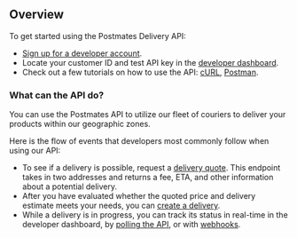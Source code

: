 ## Overview

To get started using the Postmates Delivery API:

*   [Sign up for a developer account](https://postmates.com/developer/register).
*   Locate your customer ID and test API key in the [developer dashboard](https://postmates.com/developer/apikey).
*   Check out a few tutorials on how to use the API: [cURL](http://engineering.postmates.com/Postmates-API/), [Postman](http://engineering.postmates.com/Testing-Postmates-API-Postman/).


### What can the API do?

You can use the Postmates API to utilize our fleet of couriers to deliver your products within our geographic zones.

Here is the flow of events that developers most commonly follow when using our API:

*   To see if a delivery is possible, request a [delivery quote](https://postmates.com/developer/docs/endpoints#get_quote). This endpoint takes in two addresses and returns a fee, ETA, and other information about a potential delivery.
*   After you have evaluated whether the quoted price and delivery estimate meets your needs, you can [create a delivery](https://postmates.com/developer/docs/endpoints#create_delivery).
*   While a delivery is in progress, you can track its status in real-time in the developer dashboard, by [polling the API](https://postmates.com/developer/docs/endpoints#list_deliveries), or with [webhooks](https://postmates.com/developer/docs#webhooks).
